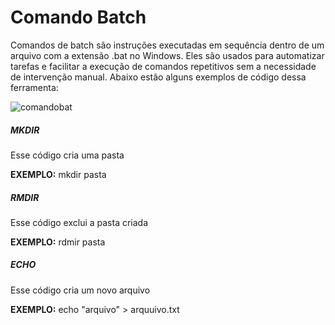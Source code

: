 # Comando Batch
Comandos de batch são instruções executadas em sequência dentro de um arquivo com a extensão .bat no Windows. Eles são usados para automatizar tarefas e facilitar a execução de comandos repetitivos sem a necessidade de intervenção manual. 
Abaixo estão alguns exemplos de código dessa ferramenta:

![comandobat](https://categoriaoutros.com.br/wp-content/uploads/2023/08/image.gif)

##### MKDIR
Esse código cria uma pasta

**EXEMPLO:** mkdir pasta

##### RMDIR
Esse código exclui a pasta criada

**EXEMPLO:** rdmir pasta

##### ECHO
Esse código cria um novo arquivo 

**EXEMPLO:** echo "arquivo" > arquuivo.txt
